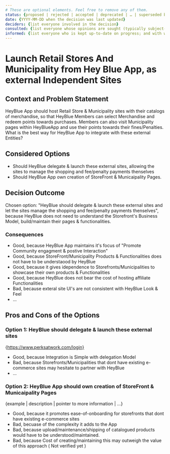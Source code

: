 ```yaml
---
# These are optional elements. Feel free to remove any of them.
status: {proposed | rejected | accepted | deprecated | … | superseded by [ADR-0005](0005-example.md)}
date: {YYYY-MM-DD when the decision was last updated}
deciders: {list everyone involved in the decision}
consulted: {list everyone whose opinions are sought (typically subject-matter experts); and with whom there is a two-way communication}
informed: {list everyone who is kept up-to-date on progress; and with whom there is a one-way communication}
---
```

# Launch Retail Stores And Municipality from Hey Blue App, as external Independent Sites

## Context and Problem Statement

HeyBlue App should host Retail Store & Municipality sites with their catalogs of merchandise, so that HeyBlue Members can select Merchandise and redeem points towards purchases. Members can also visit Municipality pages within HeyBlueApp and use their points towards their fines/Penalties. What is the best way for HeyBlue App to integrate with these external Entities?

## Considered Options

* Should HeyBlue delegate & launch these external sites, allowing the sites to manage the shopping and fee/penalty payments thenselves
* Should HeyBlue App own creation of StoreFront & Municaipality Pages.


## Decision Outcome

Chosen option: "HeyBlue should delegate & launch these external sites and let the sites manage the shopping and fee/penalty payments thenselves", because HeyBlue does not need to understand the Storefront's Business Model, build/maintain their pages & functionalities.


<!-- This is an optional element. Feel free to remove. -->
### Consequences

* Good, because HeyBlue App maintains it's focus of "Promote Community engagment & postive Interaction" 
* Good, because StoreFront/Municipality Products & Functionalities does not have to be understaood by HeyBlue
* Good, because it gives idependence to Storefronts/Municipalities to showcase their own products & Functionalities
* Good, because HeyBlue does not bear the cost of hosting affiliate Functionalities
* Bad, because exteral site UI's are not consistent with HeyBlue Look & Feel 
* … <!-- numbers of consequences can vary -->

## Pros and Cons of the Options

### Option 1: HeyBlue should delegate & launch these external sites

<!-- This is an optional element. Feel free to remove. -->
{https://www.perksatwork.com/login}

* Good, because Integration is Simple with delegation Model
* Bad, because Storefronts/Municipalities that dont have existing e-commerce sites may hesitate to partner with HeyBlue 
* … <!-- numbers of pros and cons can vary -->

###  Option 2: HeyBlue App should own creation of StoreFront & Municaipality Pages

{example | description | pointer to more information | …}

* Good, because it promotes ease-of-onboarding for storefronts that dont have existing e-commerce sites
* Bad, becuase of the complexity it adds to the App
* Bad, because upload/maintenance/shipping of catalogued products would have to be understood/maintained. 
* Bad, because Cost of creating/maintaining this may outweigh the value of this approach ( Not verified yet )

